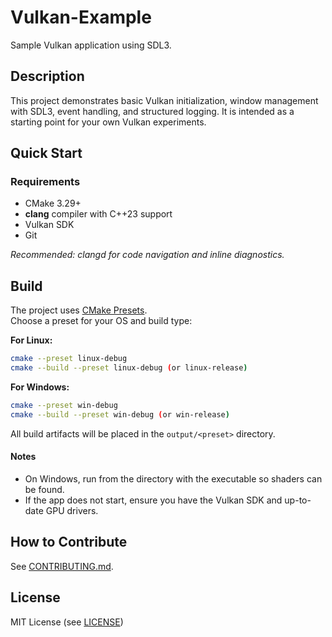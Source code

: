 # Vulkan-Example

Sample Vulkan application using SDL3.

## Description

This project demonstrates basic Vulkan initialization, window management with SDL3, event handling, and structured logging. It is intended as a starting point for your own Vulkan experiments.

## Quick Start

### Requirements

- CMake 3.29+
- **clang** compiler with C++23 support
- Vulkan SDK
- Git

*Recommended: clangd for code navigation and inline diagnostics.*

## Build

The project uses [CMake Presets](https://cmake.org/cmake/help/latest/manual/cmake-presets.7.html).  
Choose a preset for your OS and build type:

**For Linux:**
```sh
cmake --preset linux-debug
cmake --build --preset linux-debug (or linux-release)
```

**For Windows:**
```sh
cmake --preset win-debug
cmake --build --preset win-debug (or win-release)
```

All build artifacts will be placed in the `output/<preset>` directory.

#### Notes

- On Windows, run from the directory with the executable so shaders can be found.
- If the app does not start, ensure you have the Vulkan SDK and up-to-date GPU drivers.

## How to Contribute

See [CONTRIBUTING.md](./CONTRIBUTING.md).

## License

MIT License (see [LICENSE](./LICENSE))